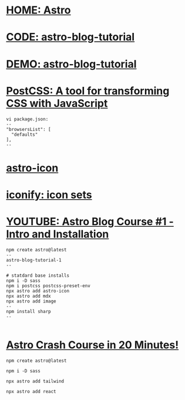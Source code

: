 

# [HOME: Astro](https://astro.build/)

# [CODE: astro-blog-tutorial](https://github.com/coding-in-public/astro-blog-tutorial/tree/lesson-1)

# [DEMO: astro-blog-tutorial](https://codinginpublic.dev/projects/astro-blog-tutorial/)

# [PostCSS: A tool for transforming CSS with JavaScript](https://postcss.org/)
```
vi package.json:
--
"browsersList": [
  "defaults"
],
--

```

# [astro-icon](https://github.com/natemoo-re/astro-icon#readme)

# [iconify: icon sets](https://icon-sets.iconify.design/)

# [YOUTUBE: Astro Blog Course #1 - Intro and Installation](https://www.youtube.com/watch?v=F2pw1C9eKXw&list=PLoqZcxvpWzzeRwF8TEpXHtO7KYY6cNJeF)
```
npm create astro@latest
--
astro-blog-tutorial-1
--

# statdard base installs
npm i -D sass
npm i postcss postcss-preset-env
npx astro add astro-icon
npx astro add mdx
npx astro add image
--
npm install sharp
--


```


# [Astro Crash Course in 20 Minutes!](https://www.youtube.com/watch?v=zrPVTf761OI&t=0s)
```
npm create astro@latest

npm i -D sass

npx astro add tailwind

npx astro add react

```


